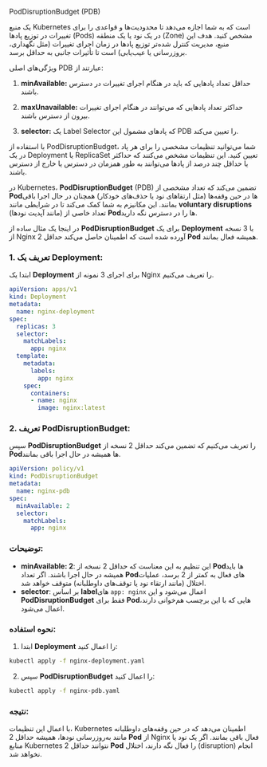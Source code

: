 PodDisruptionBudget (PDB)

یک منبع Kubernetes است که به شما اجازه می‌دهد تا محدودیت‌ها و قواعدی را برای تغییرات در توزیع پادها (Pods) در یک نود یا یک منطقه (Zone) مشخص کنید. هدف این منبع، مدیریت کنترل شده‌تر توزیع پادها در زمان اجرای تغییرات (مثل نگهداری، بروزرسانی یا عیب‌یابی) است تا تأثیرات جانبی به حداقل برسد.

ویژگی‌های اصلی PDB عبارتند از:

1. **minAvailable:** حداقل تعداد پادهایی که باید در هنگام اجرای تغییرات در دسترس باشند.

2. **maxUnavailable:** حداکثر تعداد پادهایی که می‌توانند در هنگام اجرای تغییرات بیرون از دسترس باشند.

3. **selector:** یک Label Selector که پادهای مشمول این PDB را تعیین می‌کند.

با استفاده از PodDisruptionBudget، شما می‌توانید تنظیمات مشخصی را برای هر پاد در یک Deployment یا ReplicaSet تعیین کنید. این تنظیمات مشخص می‌کنند که حداکثر یا حداقل چند درصد از پادها می‌توانند به طور همزمان در دسترس یا خارج از دسترس باشند.

در Kubernetes، **PodDisruptionBudget** (PDB) تضمین می‌کند که تعداد مشخصی از **Pod**ها در حین وقفه‌ها (مثل ارتقاهای نود یا حذف‌های خودکار) همچنان در حال اجرا باقی بمانند. این مکانیزم به شما کمک می‌کند تا در شرایطی مانند **voluntary disruptions** (مانند آپدیت نودها) تعداد خاصی از **Pod**ها را در دسترس نگه دارید.

در اینجا یک مثال ساده از **PodDisruptionBudget** برای یک **Deployment** با 3 نسخه از Nginx آورده شده است که اطمینان حاصل می‌کند حداقل 2 **Pod** همیشه فعال بمانند.

### 1. تعریف یک Deployment:

ابتدا یک **Deployment** برای اجرای 3 نمونه از Nginx را تعریف می‌کنیم.

```yaml
apiVersion: apps/v1
kind: Deployment
metadata:
  name: nginx-deployment
spec:
  replicas: 3
  selector:
    matchLabels:
      app: nginx
  template:
    metadata:
      labels:
        app: nginx
    spec:
      containers:
      - name: nginx
        image: nginx:latest
```

### 2. تعریف PodDisruptionBudget:

سپس **PodDisruptionBudget** را تعریف می‌کنیم که تضمین می‌کند حداقل 2 نسخه از **Pod**ها همیشه در حال اجرا باقی بمانند.

```yaml
apiVersion: policy/v1
kind: PodDisruptionBudget
metadata:
  name: nginx-pdb
spec:
  minAvailable: 2
  selector:
    matchLabels:
      app: nginx
```

### توضیحات:

- **minAvailable: 2**: این تنظیم به این معناست که حداقل 2 نسخه از **Pod**ها باید همیشه در حال اجرا باشند. اگر تعداد **Pod**های فعال به کمتر از 2 برسد، عملیات اختلال (مانند ارتقاء نود یا توقف‌های داوطلبانه) متوقف خواهد شد.
- **selector**: بر اساس **label**‌های `app: nginx` اعمال می‌شود و این **PodDisruptionBudget** فقط برای **Pod**هایی که با این برچسب هم‌خوانی دارند، اعمال می‌شود.

### نحوه استفاده:

1. ابتدا **Deployment** را اعمال کنید:

```bash
kubectl apply -f nginx-deployment.yaml
```

2. سپس **PodDisruptionBudget** را اعمال کنید:

```bash
kubectl apply -f nginx-pdb.yaml
```

### نتیجه:

با اعمال این تنظیمات، Kubernetes اطمینان می‌دهد که در حین وقفه‌های داوطلبانه مانند به‌روزرسانی نودها، همیشه حداقل 2 **Pod** از Nginx فعال باقی بمانند. اگر یک نود یا منابع Kubernetes نتوانند حداقل 2 **Pod** را فعال نگه دارند، اختلال (disruption) انجام نخواهد شد.

